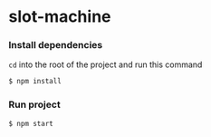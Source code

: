 # slot-machine

### Install dependencies
`cd` into the root of the project and run this command
```sh
$ npm install
```
### Run project
```sh
$ npm start
```
